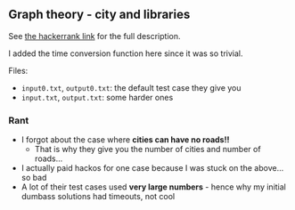 ## Graph theory - city and libraries

See [the hackerrank link](https://www.hackerrank.com/challenges/torque-and-development/problem) for the full description.

I added the time conversion function here since it was so trivial.

Files:
* `input0.txt`, `output0.txt`: the default test case they give you
* `input.txt`, `output.txt`: some harder ones

### Rant

* I forgot about the case where **cities can have no roads!!**
    * That is why they give you the number of cities and number of roads...
* I actually paid hackos for one case because I was stuck on the above... so bad
* A lot of their test cases used **very large numbers** - hence why my initial dumbass solutions had timeouts, not cool

